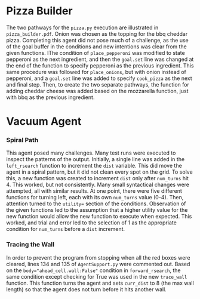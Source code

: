 # Pizza Builder
The two pathways for the `pizza.py` execution are illustrated in `pizza_builder.pdf`. Onion was chosen as the topping for the bbq cheddar pizza. Completing this agent did not pose much of a challenge, as the use of the goal buffer in the conditions and new intentions was clear from the given functions. IThe condition of `place_pepperoni` was modified to state pepperoni as the next ingredient, and then the `goal.set` line was changed at the end of the function to specify pepperoni as the previous ingredient. This same procedure was followed for `place_onions`, but with onion instead of pepperoni, and a `goal.set` line was added to specify `cook_pizza` as the next and final step. 
Then, to create the two separate pathways, the function for adding cheddar cheese was added based on the mozzarella function, just with bbq as the previous ingredient.


# Vacuum Agent

### Spiral Path
This agent posed many challenges. Many test runs were executed to inspect the patterns of the output. Initially, a single line was added in the `left_rsearch` function to increment the `dist` variable. This did move the agent in a spiral pattern, but it did not clean every spot on the grid. To solve this, a new function was created to increment `dist` only after `num_turns` hit 4. This worked, but not consistently. Many small syntactical changes were attempted, all with similar results. At one point, there were five different functions for turning left, each with its own `num_turns` value (0-4). Then, attention turned to the `utility=` section of the conditions. Observation of the given functions led to the assumption that a higher utility value for the new function would allow the new function to execute when expected. This worked, and trial and error led to the selection of 1 as the appropriate condition for `num_turns` before a `dist` increment. 

### Tracing the Wall
In order to prevent the program from stopping when all the red boxes were cleared, lines 134 and 135 of `AgentSupport.py` were commented out. Based on the `body="ahead_cell.wall:False"` condition in `forward_rsearch`, the same condition except checking for True was used in the new `trace_wall` function. This function turns the agent and sets `curr_dist` to 8 (the max wall length) so that the agent does not turn before it hits another wall.
